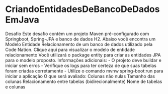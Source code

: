 # CriandoEntidadesDeBancoDeDadosEmJava
Desafio Este desafio contém um projeto Maven pré-configurado com Springboot, Spring-JPA e banco de dados H2. Abaixo você encontra um Modelo Entidade Relacionamento de um banco de dados utilizado pela Code Nation.  Clique aqui para visualizar o modelo de entidade relacionamento  Você utilizará o package entity para criar as entidades JPA para o modelo proposto.  Informações adicionais: - O projeto deve buildar e iniciar sem erros - Verifique os logs para ter certeza de que suas tabelas foram criadas corretamente - Utilize o comando mvnw spring-boot:run para iniciar a aplicação  O que será avaliado:  Colunas não nulas Tamanho das colunas Relacionamento entre tabelas (bidirecionalmente) Nome de tabelas e colunas

